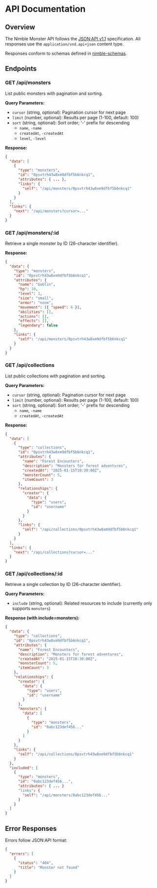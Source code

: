 # API Documentation

## Overview

The Nimble Monster API follows the [JSON:API v1.1](https://jsonapi.org/format/)
specification. All responses use the `application/vnd.api+json` content type.

Responses conform to schemas defined in
[nimble-schemas](https://github.com/dstrelau/nimble-schemas).

## Endpoints

### GET /api/monsters

List public monsters with pagination and sorting.

**Query Parameters:**
- `cursor` (string, optional): Pagination cursor for next page
- `limit` (number, optional): Results per page (1-100, default: 100)
- `sort` (string, optional): Sort order; '-' prefix for descending
  - `name`, `-name`
  - `createdAt`, `-createdAt`
  - `level`, `-level`

**Response:**
```json
{
  "data": [
    {
      "type": "monsters",
      "id": "0psvtrh43w8xm9dfbf5b6nkcq1",
      "attributes": { ... },
      "links": {
        "self": "/api/monsters/0psvtrh43w8xm9dfbf5b6nkcq1"
      }
    }
  ],
  "links": {
    "next": "/api/monsters?cursor=..."
  }
}
```

### GET /api/monsters/:id

Retrieve a single monster by ID (26-character identifier).

**Response:**
```json
{
  "data": {
    "type": "monsters",
    "id": "0psvtrh43w8xm9dfbf5b6nkcq1",
    "attributes": {
      "name": "Goblin",
      "hp": 10,
      "level": 1,
      "size": "small",
      "armor": "none",
      "movement": [{ "speed": 6 }],
      "abilities": [],
      "actions": [],
      "effects": [],
      "legendary": false
    },
    "links": {
      "self": "/api/monsters/0psvtrh43w8xm9dfbf5b6nkcq1"
    }
  }
}
```

### GET /api/collections

List public collections with pagination and sorting.

**Query Parameters:**
- `cursor` (string, optional): Pagination cursor for next page
- `limit` (number, optional): Results per page (1-100, default: 100)
- `sort` (string, optional): Sort order; '-' prefix for descending
  - `name`, `-name`
  - `createdAt`, `-createdAt`

**Response:**
```json
{
  "data": [
    {
      "type": "collections",
      "id": "0psvtrh43w8xm9dfbf5b6nkcq1",
      "attributes": {
        "name": "Forest Encounters",
        "description": "Monsters for forest adventures",
        "createdAt": "2025-01-15T10:30:00Z",
        "monsterCount": 5,
        "itemCount": 3
      },
      "relationships": {
        "creator": {
          "data": {
            "type": "users",
            "id": "username"
          }
        }
      },
      "links": {
        "self": "/api/collections/0psvtrh43w8xm9dfbf5b6nkcq1"
      }
    }
  ],
  "links": {
    "next": "/api/collections?cursor=..."
  }
}
```

### GET /api/collections/:id

Retrieve a single collection by ID (26-character identifier).

**Query Parameters:**
- `include` (string, optional): Related resources to include (currently only supports `monsters`)

**Response (with include=monsters):**
```json
{
  "data": {
    "type": "collections",
    "id": "0psvtrh43w8xm9dfbf5b6nkcq1",
    "attributes": {
      "name": "Forest Encounters",
      "description": "Monsters for forest adventures",
      "createdAt": "2025-01-15T10:30:00Z",
      "monsterCount": 5,
      "itemCount": 3
    },
    "relationships": {
      "creator": {
        "data": {
          "type": "users",
          "id": "username"
        }
      },
      "monsters": {
        "data": [
          {
            "type": "monsters",
            "id": "0abc123def456..."
          }
        ]
      }
    },
    "links": {
      "self": "/api/collections/0psvtrh43w8xm9dfbf5b6nkcq1"
    }
  },
  "included": [
    {
      "type": "monsters",
      "id": "0abc123def456...",
      "attributes": { ... }
      "links": {
        "self": "/api/monsters/0abc123def456..."
      }
    }
  ]
}
```

## Error Responses

Errors follow JSON:API format:

```json
{
  "errors": [
    {
      "status": "404",
      "title": "Monster not found"
    }
  ]
}
```
